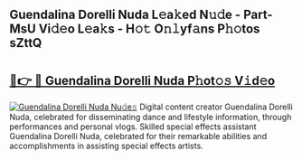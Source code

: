 ## Guendalina Dorelli Nuda L𝚎a𝚔ed N𝚞𝚍e - Part-MsU Vi𝚍𝚎o L𝚎a𝚔s - H𝚘𝚝 O𝚗𝚕yf𝚊ns P𝚑𝚘tos sZttQ

# <h2><a href="http://kf4311.oniu.top/?m=Guendalina+Dorelli+Nuda">🔗👉 🔴 Guendalina Dorelli Nuda P𝚑ot𝚘𝚜 V𝚒d𝚎o</a></h2>

[![Guendalina Dorelli Nuda Nu𝚍e𝚜](https://i.imgur.com/0qMVB7G.gif)](http://kf4311.oniu.top/?m=Guendalina+Dorelli+Nuda)
Digital content creator Guendalina Dorelli Nuda, celebrated for disseminating dance and lifestyle information, through performances and personal vlogs. Skilled special effects assistant Guendalina Dorelli Nuda, celebrated for their remarkable abilities and accomplishments in assisting special effects artists.  
